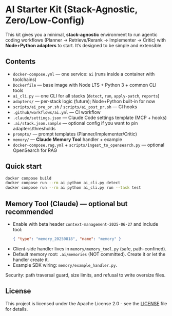 # AI Starter Kit (Stack-Agnostic, Zero/Low-Config)

This kit gives you a minimal, **stack-agnostic** environment to run agentic coding workflows (Planner → Retrieve/Rerank → Implementer → Critic) with **Node+Python adapters** to start. It’s designed to be simple and extensible.

## Contents
- `docker-compose.yml` — one service: `ai` (runs inside a container with toolchains)
- `Dockerfile` — base image with Node LTS + Python 3 + common CLI tools
- `ai_cli.py` — one CLI for all stacks (`detect`, `run`, `apply-patch`, `reports`)
- `adapters/` — per-stack logic (future); Node+Python built-in for now
- `scripts/ai_pre_pr.sh` / `scripts/ai_post_pr.sh` — CI hooks
- `.github/workflows/ai.yml` — CI workflow
- `.claude/settings.json` — Claude Code settings template (MCP + hooks)
- `.ai/stack.json.sample` — optional config if you want to pin adapters/thresholds
- `prompts/` — prompt templates (Planner/Implementer/Critic)
- `memory/` — **Claude Memory Tool** handler + example
- `docker-compose.rag.yml` + `scripts/ingest_to_opensearch.py` — optional OpenSearch for RAG

## Quick start
```bash
docker compose build
docker compose run --rm ai python ai_cli.py detect
docker compose run --rm ai python ai_cli.py run --task test
```

## Memory Tool (Claude) — optional but recommended
- Enable with beta header `context-management-2025-06-27` and include tool:
  ```json
  { "type": "memory_20250818", "name": "memory" }
  ```
- Client-side handler lives in `memory/memory_tool.py` (safe, path-confined).
- Default memory root: `.ai/memories` (NOT committed). Create it or let the handler create it.
- Example SDK wiring: `memory/example_handler.py`.

Security: path traversal guard, size limits, and refusal to write oversize files.

## License
This project is licensed under the Apache License 2.0 - see the [LICENSE](LICENSE) file for details.
